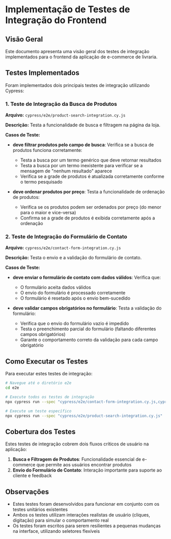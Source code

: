 # Implementação de Testes de Integração do Frontend

## Visão Geral

Este documento apresenta uma visão geral dos testes de integração implementados para o frontend da aplicação de e-commerce de livraria.

## Testes Implementados

Foram implementados dois principais testes de integração utilizando Cypress:

### 1. Teste de Integração da Busca de Produtos

**Arquivo:** `cypress/e2e/product-search-integration.cy.js`

**Descrição:** Testa a funcionalidade de busca e filtragem na página da loja.

**Casos de Teste:**
- **deve filtrar produtos pelo campo de busca**: Verifica se a busca de produtos funciona corretamente:
  - Testa a busca por um termo genérico que deve retornar resultados
  - Testa a busca por um termo inexistente para verificar se a mensagem de "nenhum resultado" aparece
  - Verifica se a grade de produtos é atualizada corretamente conforme o termo pesquisado

- **deve ordenar produtos por preço**: Testa a funcionalidade de ordenação de produtos:
  - Verifica se os produtos podem ser ordenados por preço (do menor para o maior e vice-versa)
  - Confirma se a grade de produtos é exibida corretamente após a ordenação

### 2. Teste de Integração do Formulário de Contato

**Arquivo:** `cypress/e2e/contact-form-integration.cy.js`

**Descrição:** Testa o envio e a validação do formulário de contato.

**Casos de Teste:**
- **deve enviar o formulário de contato com dados válidos**: Verifica que:
  - O formulário aceita dados válidos
  - O envio do formulário é processado corretamente
  - O formulário é resetado após o envio bem-sucedido

- **deve validar campos obrigatórios no formulário**: Testa a validação do formulário:
  - Verifica que o envio do formulário vazio é impedido
  - Testa o preenchimento parcial do formulário (faltando diferentes campos obrigatórios)
  - Garante o comportamento correto da validação para cada campo obrigatório

## Como Executar os Testes

Para executar estes testes de integração:

```bash
# Navegue até o diretório e2e
cd e2e

# Execute todos os testes de integração
npx cypress run --spec "cypress/e2e/contact-form-integration.cy.js,cypress/e2e/product-search-integration.cy.js"

# Execute um teste específico
npx cypress run --spec "cypress/e2e/product-search-integration.cy.js"
```

## Cobertura dos Testes

Estes testes de integração cobrem dois fluxos críticos de usuário na aplicação:

1. **Busca e Filtragem de Produtos**: Funcionalidade essencial de e-commerce que permite aos usuários encontrar produtos
2. **Envio do Formulário de Contato**: Interação importante para suporte ao cliente e feedback

## Observações

- Estes testes foram desenvolvidos para funcionar em conjunto com os testes unitários existentes
- Ambos os testes utilizam interações realistas de usuário (cliques, digitação) para simular o comportamento real
- Os testes foram escritos para serem resilientes a pequenas mudanças na interface, utilizando seletores flexíveis
